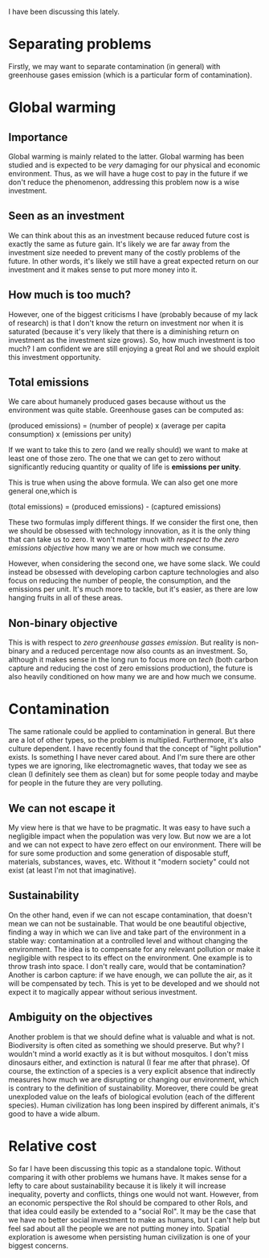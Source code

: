 
I have been discussing this lately.

# Separating problems
Firstly, we may want to separate contamination (in general) with greenhouse gases emission (which is a particular form of contamination).

# Global warming
## Importance
Global warming is mainly related to the latter. Global warming has been studied and is expected to be _very_ damaging for our physical and economic environment. Thus, as we will have a huge cost to pay in the future if we don't reduce the phenomenon, addressing this problem now is a wise investment.

## Seen as an investment
We can think about this as an investment because reduced future cost is exactly the same as future gain. It's likely we are far away from the investment size needed to prevent many of the costly problems of the future. In other words, it's likely we still have a great expected return on our investment and it makes sense to put more money into it.

## How much is too much?
However, one of the biggest criticisms I have (probably because of my lack of research) is that I don't know the return on investment nor when it is saturated (because it's very likely that there is a diminishing return on investment as the investment size grows). So, how much investment is too much? I am confident we are still enjoying a great RoI and we should exploit this investment opportunity.

## Total emissions
We care about humanely produced gases because without us the environment was quite stable. Greenhouse gases can be computed as:

(produced emissions) = (number of people) x (average per capita consumption) x (emissions per unity)

If we want to take this to zero (and we really should) we want to make at least one of those zero. The one that we can get to zero without significantly reducing quantity or quality of life is **emissions per unity**.

This is true when using the above formula. We can also get one more general one,which is 

(total emissions) = (produced emissions) - (captured emissions)

These two formulas imply different things. If we consider the first one, then we should be obsessed with technology innovation, as it is the only thing that can take us to zero. It won't matter much _with respect to the zero emissions objective_ how many we are or how much we consume. 

However, when considering the second one, we have some slack. We could instead be obsessed with developing carbon capture technologies and also focus on reducing the number of people, the consumption, and the emissions per unit. It's much more to tackle, but it's easier, as there are low hanging fruits in all of these areas.

## Non-binary objective
This is with respect to _zero greenhouse gasses emission_. But reality is non-binary and a reduced percentage now also counts as an investment. So, although it makes sense in the long run to focus more on _tech_ (both carbon capture and reducing the cost of zero emissions production), the future is also heavily conditioned on how many we are and how much we consume.


# Contamination
The same rationale could be applied to contamination in general. But there are a lot of other types, so the problem is multiplied. Furthermore, it's also culture dependent. I have recently found that the concept of "light pollution" exists. Is something I have never cared about. And I'm sure there are other types we are ignoring, like electromagnetic waves, that today we see as clean (I definitely see them as clean) but for some people today and maybe for people in the future they are very polluting.

## We can not escape it
My view here is that we have to be pragmatic. It was easy to have such a negligible impact when the population was very low. But now we are a lot and we can not expect to have zero effect on our environment. There will be for sure some production and some generation of disposable stuff, materials, substances, waves, etc. Without it "modern society" could not exist (at least I'm not that imaginative).

## Sustainability
On the other hand, even if we can not escape contamination, that doesn't mean we can not be sustainable. That would be one beautiful objective, finding a way in which we can live and take part of the environment in a stable way: contamination at a controlled level and without changing the environment. The idea is to compensate for any relevant pollution or make it negligible with respect to its effect on the environment. One example is to throw trash into space. I don't really care, would that be contamination? Another is carbon capture: if we have enough, we can pollute the air, as it will be compensated by tech. This is yet to be developed and we should not expect it to magically appear without serious investment. 

## Ambiguity on the objectives
Another problem is that we should define what is valuable and what is not. Biodiversity is often cited as something we should preserve. But why? I wouldn't mind a world exactly as it is but without mosquitos. I don't miss dinosaurs either, and extinction is natural (I fear me after that phrase). Of course, the extinction of a species is a very explicit absence that indirectly measures how much we are disrupting or changing our environment, which is contrary to the definition of sustainability. Moreover, there could be great unexploded value on the leafs of biological evolution (each of the different species). Human civilization has long been inspired by different animals, it's good to have a wide album.

# Relative cost
So far I have been discussing this topic as a standalone topic. Without comparing it with other problems we humans have. It makes sense for a lefty to care about sustainability because it is likely it will increase inequality, poverty and conflicts, things one would not want. However, from an economic perspective the RoI should be compared to other RoIs, and that idea could easily be extended to a "social RoI". It may be the case that we have no better social investment to make as humans, but I can't help but feel sad about all the people we are not putting money into. Spatial exploration is awesome when persisting human civilization is one of your biggest concerns.





